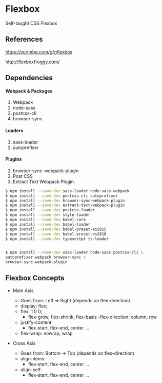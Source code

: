 # Flexbox
Self-taught CSS Flexbox

## References

https://scrimba.com/g/gflexbox

http://flexboxfroggy.com/

## Dependencies
#### Webpack & Packages
1. Webpack
2. node-sass
3. postcss-cli
4. browser-sync

#### Loaders
1. sass-loader
2. autoprefixer

#### Plugins
1. browser-sync-webpack-plugin
2. Post CSS
3. Extract Text Webpack Plugin

```bash
$ npm install --save-dev sass-loader node-sass webpack
$ npm install --save-dev postcss-cli autoprefixer
$ npm install --save-dev browser-sync-webpack-plugin
$ npm install --save-dev extract-text-webpack-plugin
$ npm install --save-dev postcss-loader
$ npm install --save-dev style-loader
$ npm install --save-dev babel-core
$ npm install --save-dev babel-loader
$ npm install --save-dev babel-preset-es2015
$ npm install --save-dev babel-preset-es2016
$ npm install --save-dev typescript ts-loader


$ npm install --save-dev sass-loader node-sass postcss-cli \
autoprefixer webpack browser-sync \
browser-sync-webpack-plugin
```


## Flexbox Concepts


- Main Axis
    - Goes from: Left => Right (depends on flex-direction)
    - display: flex;
    - flex: 1 0 0;
        - flex-grow, flex-shrink, flex-basis
    -flex-direction:
        column, row
    - justify-content:
        - flex-start, flex-end, center ...
    - flex-wrap:
        nowrap, wrap
    
- Cross Axis
    - Goes from: Bottom => Top (depends on flex-direction)
    - align-items:
        - flex-start, flex-end, center ...
    - align-self:
        - flex-start, flex-end, center ...